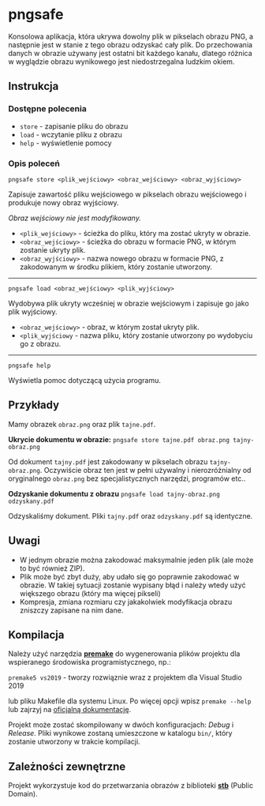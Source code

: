 # pngsafe

Konsolowa aplikacja, która ukrywa dowolny plik w pikselach obrazu PNG, a następnie jest w stanie z tego obrazu odzyskać cały plik. Do przechowania danych w obrazie używany jest ostatni bit każdego kanału, dlatego różnica w wyglądzie obrazu wynikowego jest niedostrzegalna ludzkim okiem.

## Instrukcja

### Dostępne polecenia

* `store` - zapisanie pliku do obrazu
* `load` - wczytanie pliku z obrazu
* `help` - wyświetlenie pomocy

### Opis poleceń

`pngsafe store <plik_wejściowy> <obraz_wejściowy> <obraz_wyjściowy>`

Zapisuje zawartość pliku wejściowego w pikselach obrazu wejściowego i produkuje nowy obraz wyjściowy. 

*Obraz wejściowy nie jest modyfikowany.*

* `<plik_wejściowy>` - ścieżka do pliku, który ma zostać ukryty w obrazie.
* `<obraz_wejściowy>` - ścieżka do obrazu w formacie PNG, w którym zostanie ukryty plik.
* `<obraz_wyjściowy>` - nazwa nowego obrazu w formacie PNG, z zakodowanym w środku plikiem, który zostanie utworzony.

---

`pngsafe load <obraz_wejściowy> <plik_wyjściowy>`

Wydobywa plik ukryty wcześniej w obrazie wejściowym i zapisuje go jako plik wyjściowy.

* `<obraz_wejściowy>` - obraz, w którym został ukryty plik.
* `<plik_wyjściowy` - nazwa pliku, który zostanie utworzony po wydobyciu go z obrazu.

---

`pngsafe help`

Wyświetla pomoc dotyczącą użycia programu.

## Przykłady

Mamy obrazek `obraz.png` oraz plik `tajne.pdf`.

**Ukrycie dokumentu w obrazie:**
`pngsafe store tajne.pdf obraz.png tajny-obraz.png`

Od dokument `tajny.pdf` jest zakodowany w pikselach obrazu `tajny-obraz.png`. Oczywiście obraz ten jest w pełni używalny i nierozróżnialny od oryginalnego `obraz.png` bez specjalistycznych narzędzi, programów etc..

**Odzyskanie dokumentu z obrazu**
`pngsafe load tajny-obraz.png odzyskany.pdf`

Odzyskaliśmy dokument. Pliki `tajny.pdf` oraz `odzyskany.pdf` są identyczne.

## Uwagi

* W jednym obrazie można zakodować maksymalnie jeden plik (ale może to być również ZIP).
* Plik może być zbyt duży, aby udało się go poprawnie zakodować w obrazie. W takiej sytuacji zostanie wypisany błąd i należy wtedy użyć większego obrazu (który ma więcej pikseli)
* Kompresja, zmiana rozmiaru czy jakakolwiek modyfikacja obrazu zniszczy zapisane na nim dane.

## Kompilacja

Należy użyć narzędzia **[premake](https://premake.github.io/)** do wygenerowania plików projektu dla wspieranego środowiska programistycznego, np.:

`premake5 vs2019` - tworzy rozwiąznie wraz z projektem dla Visual Studio 2019

lub pliku Makefile dla systemu Linux. Po więcej opcji wpisz `premake --help` lub zajrzyj na [oficjalną dokumentację](https://github.com/premake/premake-core/wiki/Using-Premake).

Projekt może zostać skompilowany w dwóch konfiguracjach: *Debug* i *Release*. Pliki wynikowe zostaną umieszczone w katalogu `bin/`, który zostanie utworzony w trakcie kompilacji.

## Zależności zewnętrzne

Projekt wykorzystuje kod do przetwarzania obrazów z biblioteki **[stb](https://github.com/nothings/stb)** (Public Domain).